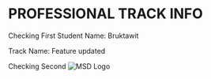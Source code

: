# PROFESSIONAL TRACK INFO
Checking First
Student Name: Bruktawit

Track Name: Feature updated



Checking Second
![MSD Logo](assets/msd-6th-batch-logo.png "MSD 6th Batch Logo") 
